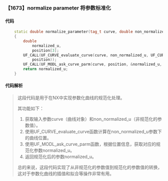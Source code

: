 ### 【1673】normalize parameter 将参数标准化

#### 代码

```cpp
    static double normalize_parameter(tag_t curve, double non_normalized_u)  
    {  
        double  
            normalized_u,  
            position[3];  
        UF_CALL(UF_CURVE_evaluate_curve(curve, non_normalized_u, UF_CURVE_LOC,  
            position));  
        UF_CALL(UF_MODL_ask_curve_parm(curve, position, &normalized_u, position));  
        return normalized_u;  
    }

```

#### 代码解析

> 这段代码是用于在NX中实现参数化曲线的规范化处理。
>
> 其功能如下：
>
> 1. 获取输入参数curve（曲线对象）和non_normalized_u（非规范化的参数值）。
> 2. 使用UF_CURVE_evaluate_curve函数计算在non_normalized_u参数下的曲线位置。
> 3. 使用UF_MODL_ask_curve_parm函数，根据位置信息，获取对应的规范化参数normalized_u。
> 4. 返回规范化后的参数normalized_u。
>
> 总的来说，这段代码实现了从非规范化的参数值到规范化的参数值的转换，这对于参数化曲线的插值和拟合等操作非常有用。
>
